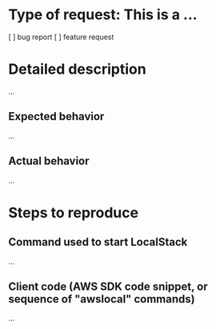 <!-- Love localstack? Please consider supporting our collective:
👉  https://opencollective.com/localstack/donate -->

# Type of request: This is a ...

[ ] bug report
[ ] feature request

# Detailed description

...

## Expected behavior

...

## Actual behavior

...

# Steps to reproduce

## Command used to start LocalStack

...

## Client code (AWS SDK code snippet, or sequence of "awslocal" commands)

...

